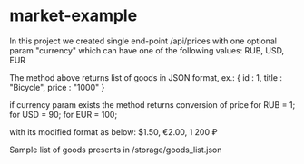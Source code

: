 # market-example
In this project we created single end-point
/api/prices with one optional param "currency" which can have one of the following values:
RUB, USD, EUR

The method above returns list of goods in JSON format, ex.:
{
id : 1, 
title : "Bicycle", 
price : "1000"
}

if currency param exists the method returns conversion of price
for RUB = 1;
for USD = 90;
for EUR = 100;

with its modified format as below: 
$1.50, 
€2.00, 
1 200 ₽

Sample list of goods presents in /storage/goods_list.json
